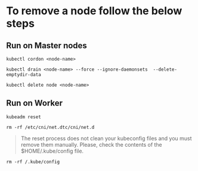 # To remove a node follow the below steps

## Run on Master nodes
```
kubectl cordon <node-name>
```
```
kubectl drain <node-name> --force --ignore-daemonsets  --delete-emptydir-data
```
```
kubectl delete node <node-name>
```

## Run on Worker
```
kubeadm reset
```
```
rm -rf /etc/cni/net.dtc/cni/net.d
```
> The reset process does not clean your kubeconfig files and you must remove them manually.
> Please, check the contents of the $HOME/.kube/config file.
```
rm -rf /.kube/config
```
